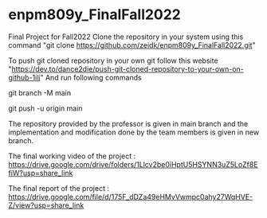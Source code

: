 # enpm809y_FinalFall2022
Final Project for Fall2022
Clone the repository in your system using this command "git clone https://github.com/zeidk/enpm809y_FinalFall2022.git"

To push git cloned repository in your own git follow this website "https://dev.to/dance2die/push-git-cloned-repository-to-your-own-on-github-1ili"
And run following commands 

git branch -M main

git push -u origin main

The repository provided by the professor is given in main branch and the implementation and modification done by the team members is given in new branch.

The final working video of the project : https://drive.google.com/drive/folders/1Llcv2be0iHptU5HSYNN3uZ5LoZf8EfiW?usp=share_link

The final report of the project : https://drive.google.com/file/d/175F_dDZa49eHMvVwmpc0ahy27WqHVE-Z/view?usp=share_link
